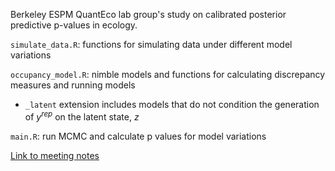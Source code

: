 Berkeley ESPM QuantEco lab group's study on calibrated posterior predictive p-values in ecology.

`simulate_data.R`: functions for simulating data under different model variations

`occupancy_model.R`: nimble models and functions for calculating discrepancy measures and running models

- `_latent` extension includes models that do not condition the generation of $y^{rep}$ on the latent state, $z$

`main.R`: run MCMC and calculate p values for model variations

[Link to meeting notes](https://docs.google.com/document/d/1ZPJUCIgU28_Fm_4gV6fgKoFihSasZjHoTyGMsj6vVMU/edit?tab=t.0#heading=h.v38mx9tc4ayu)